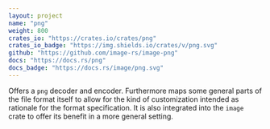 ```yaml
---
layout: project
name: "png"
weight: 800
crates_io: "https://crates.io/crates/png"
crates_io_badge: "https://img.shields.io/crates/v/png.svg"
github: "https://github.com/image-rs/image-png"
docs: "https://docs.rs/png"
docs_badge: "https://docs.rs/image/png.svg"
---
```


Offers a `png` decoder and encoder. Furthermore maps some general parts of the
file format itself to allow for the kind of customization intended as rationale
for the format specification. It is also integrated into the `image` crate to
offer its benefit in a more general setting.
